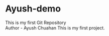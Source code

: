 # Ayush-demo
This is my first Git Repository
<br>
Author - Ayush Chuahan
This is my first project. 
